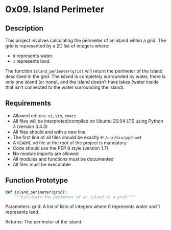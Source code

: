 # 0x09. Island Perimeter

## Description

This project involves calculating the perimeter of an island within a grid. The grid is represented by a 2D list of integers where:
- `0` represents water.
- `1` represents land.

The function `island_perimeter(grid)` will return the perimeter of the island described in the grid. The island is completely surrounded by water, there is only one island (or none), and the island doesn’t have lakes (water inside that isn’t connected to the water surrounding the island).

## Requirements

- Allowed editors: `vi`, `vim`, `emacs`
- All files will be interpreted/compiled on Ubuntu 20.04 LTS using Python 3 (version 3.4.3)
- All files should end with a new line
- The first line of all files should be exactly `#!/usr/bin/python3`
- A `README.md` file at the root of the project is mandatory
- Code should use the PEP 8 style (version 1.7)
- No module imports are allowed
- All modules and functions must be documented
- All files must be executable

## Function Prototype

```Python
def island_perimeter(grid):
    """Calculate the perimeter of an island in a grid."""
```

Parameters:
grid: 
A list of lists of integers where 0 represents water and 1 represents land.

Returns:
The perimeter of the island.
